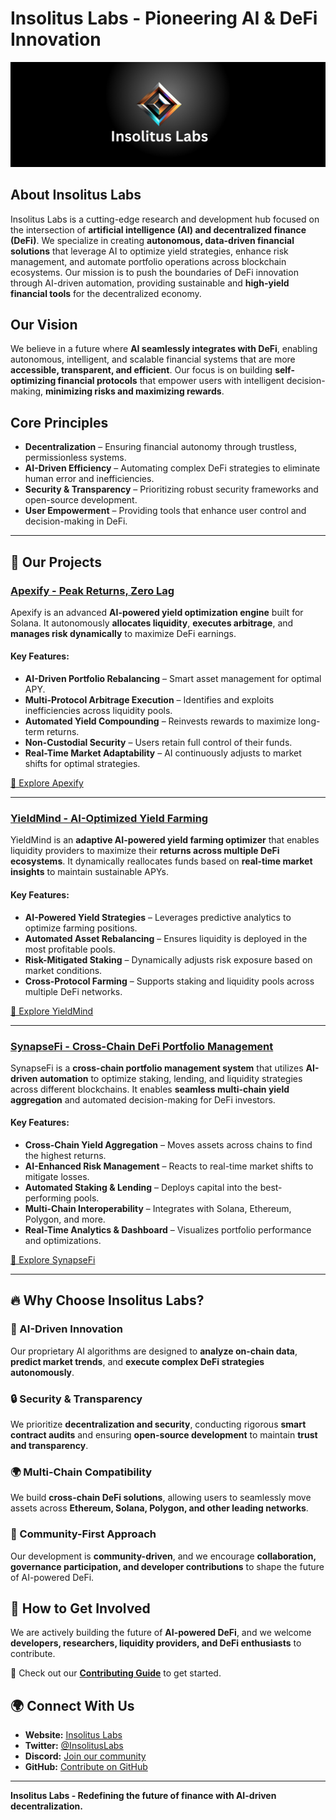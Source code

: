 # Insolitus Labs - Pioneering AI & DeFi Innovation

![Insolitus Labs Banner](https://raw.githubusercontent.com/Insolitus-Labs/.github/refs/heads/main/Banner.png)

## About Insolitus Labs

Insolitus Labs is a cutting-edge research and development hub focused on the intersection of **artificial intelligence (AI) and decentralized finance (DeFi)**. We specialize in creating **autonomous, data-driven financial solutions** that leverage AI to optimize yield strategies, enhance risk management, and automate portfolio operations across blockchain ecosystems. Our mission is to push the boundaries of DeFi innovation through AI-driven automation, providing sustainable and **high-yield financial tools** for the decentralized economy.

## Our Vision

We believe in a future where **AI seamlessly integrates with DeFi**, enabling autonomous, intelligent, and scalable financial systems that are more **accessible, transparent, and efficient**. Our focus is on building **self-optimizing financial protocols** that empower users with intelligent decision-making, **minimizing risks and maximizing rewards**.

## Core Principles
- **Decentralization** – Ensuring financial autonomy through trustless, permissionless systems.
- **AI-Driven Efficiency** – Automating complex DeFi strategies to eliminate human error and inefficiencies.
- **Security & Transparency** – Prioritizing robust security frameworks and open-source development.
- **User Empowerment** – Providing tools that enhance user control and decision-making in DeFi.

---

## 🚀 Our Projects

### [**Apexify - Peak Returns, Zero Lag**](https://github.com/insolitus-labs/apexify)
Apexify is an advanced **AI-powered yield optimization engine** built for Solana. It autonomously **allocates liquidity**, **executes arbitrage**, and **manages risk dynamically** to maximize DeFi earnings.

#### **Key Features:**
- **AI-Driven Portfolio Rebalancing** – Smart asset management for optimal APY.
- **Multi-Protocol Arbitrage Execution** – Identifies and exploits inefficiencies across liquidity pools.
- **Automated Yield Compounding** – Reinvests rewards to maximize long-term returns.
- **Non-Custodial Security** – Users retain full control of their funds.
- **Real-Time Market Adaptability** – AI continuously adjusts to market shifts for optimal strategies.

[🔗 Explore Apexify](https://github.com/insolitus-labs/apexify)

---

### [**YieldMind - AI-Optimized Yield Farming**](https://github.com/insolitus-labs/yieldmind)
YieldMind is an **adaptive AI-powered yield farming optimizer** that enables liquidity providers to maximize their **returns across multiple DeFi ecosystems**. It dynamically reallocates funds based on **real-time market insights** to maintain sustainable APYs.

#### **Key Features:**
- **AI-Powered Yield Strategies** – Leverages predictive analytics to optimize farming positions.
- **Automated Asset Rebalancing** – Ensures liquidity is deployed in the most profitable pools.
- **Risk-Mitigated Staking** – Dynamically adjusts risk exposure based on market conditions.
- **Cross-Protocol Farming** – Supports staking and liquidity pools across multiple DeFi networks.

[🔗 Explore YieldMind](https://github.com/insolitus-labs/yieldmind)

---

### [**SynapseFi - Cross-Chain DeFi Portfolio Management**](https://github.com/insolitus-labs/synapsefi)
SynapseFi is a **cross-chain portfolio management system** that utilizes **AI-driven automation** to optimize staking, lending, and liquidity strategies across different blockchains. It enables **seamless multi-chain yield aggregation** and automated decision-making for DeFi investors.

#### **Key Features:**
- **Cross-Chain Yield Aggregation** – Moves assets across chains to find the highest returns.
- **AI-Enhanced Risk Management** – Reacts to real-time market shifts to mitigate losses.
- **Automated Staking & Lending** – Deploys capital into the best-performing pools.
- **Multi-Chain Interoperability** – Integrates with Solana, Ethereum, Polygon, and more.
- **Real-Time Analytics & Dashboard** – Visualizes portfolio performance and optimizations.

[🔗 Explore SynapseFi](https://github.com/insolitus-labs/synapsefi)

---

## 🔥 Why Choose Insolitus Labs?

### **🚀 AI-Driven Innovation**
Our proprietary AI algorithms are designed to **analyze on-chain data**, **predict market trends**, and **execute complex DeFi strategies autonomously**.

### **🔒 Security & Transparency**
We prioritize **decentralization and security**, conducting rigorous **smart contract audits** and ensuring **open-source development** to maintain **trust and transparency**.

### **🌍 Multi-Chain Compatibility**
We build **cross-chain DeFi solutions**, allowing users to seamlessly move assets across **Ethereum, Solana, Polygon, and other leading networks**.

### **👥 Community-First Approach**
Our development is **community-driven**, and we encourage **collaboration, governance participation, and developer contributions** to shape the future of AI-powered DeFi.

## 📢 How to Get Involved

We are actively building the future of **AI-powered DeFi**, and we welcome **developers, researchers, liquidity providers, and DeFi enthusiasts** to contribute.

🔗 Check out our **[Contributing Guide](CONTRIBUTING.md)** to get started.

## 🌍 Connect With Us

- **Website:** [Insolitus Labs](https://insolituslabs.io)
- **Twitter:** [@InsolitusLabs](https://twitter.com/InsolitusLabs)
- **Discord:** [Join our community](https://discord.gg/insolituslabs)
- **GitHub:** [Contribute on GitHub](https://github.com/Insolitus-Labs)

---

**Insolitus Labs - Redefining the future of finance with AI-driven decentralization.**

